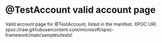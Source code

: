 # @TestAccount valid account page

Valid account page for @TestAccount, listed in the manifest. XPOC URI: 
xpoc://raw.githubusercontent.com/microsoft/xpoc-framework/main/samples/tests!
